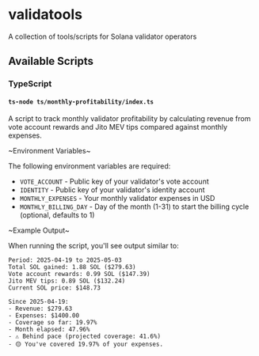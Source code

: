# validatools

A collection of tools/scripts for Solana validator operators

## Available Scripts

### TypeScript

#### `ts-node ts/monthly-profitability/index.ts`

A script to track monthly validator profitability by calculating revenue from vote account rewards and Jito MEV tips compared against monthly expenses.

~Environment Variables~

The following environment variables are required:

- `VOTE_ACCOUNT` - Public key of your validator's vote account
- `IDENTITY` - Public key of your validator's identity account
- `MONTHLY_EXPENSES` - Your monthly validator expenses in USD
- `MONTHLY_BILLING_DAY` - Day of the month (1-31) to start the billing cycle (optional, defaults to 1)

~Example Output~

When running the script, you'll see output similar to:

```
Period: 2025-04-19 to 2025-05-03
Total SOL gained: 1.88 SOL ($279.63)
Vote account rewards: 0.99 SOL ($147.39)
Jito MEV tips: 0.89 SOL ($132.24)
Current SOL price: $148.73

Since 2025-04-19:
- Revenue: $279.63
- Expenses: $1400.00
- Coverage so far: 19.97%
- Month elapsed: 47.96%
- ⚠️ Behind pace (projected coverage: 41.6%)
- 🟡 You've covered 19.97% of your expenses.
```

